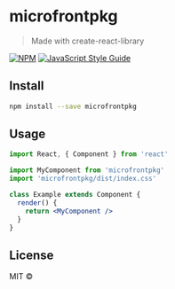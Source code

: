 # microfrontpkg

> Made with create-react-library

[![NPM](https://img.shields.io/npm/v/microfrontpkg.svg)](https://www.npmjs.com/package/microfrontpkg) [![JavaScript Style Guide](https://img.shields.io/badge/code_style-standard-brightgreen.svg)](https://standardjs.com)

## Install

```bash
npm install --save microfrontpkg
```

## Usage

```jsx
import React, { Component } from 'react'

import MyComponent from 'microfrontpkg'
import 'microfrontpkg/dist/index.css'

class Example extends Component {
  render() {
    return <MyComponent />
  }
}
```

## License

MIT © [](https://github.com/)
